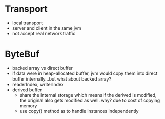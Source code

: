 # Transport
- local transport
 - server and client in the same jvm 
 - not accept real network traffic
 

# ByteBuf
- backed array vs direct buffer
- if data were in heap-allocated buffer, jvm would copy them into direct buffer internally...but what about backed array?
- readerIndex, writerIndex
- derived buffer
    - share the internal storage which means if the derived is modified, the original also gets modified as well. why? due to cost of copying memory
    - use copy() method as to handle instances independently
